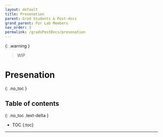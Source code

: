 ```yaml
---
layout: default
title: Presenation
parent: Grad Students & Post-docs
grand_parent: For Lab Members
nav_order: 3
permalink: /gradsPostDocs/presenation
---
```

{: .warning }
> WIP

# Presenation
{: .no_toc }

## Table of contents
{: .no_toc .text-delta }

* TOC
{:toc}

---